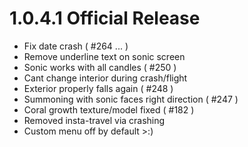 # 1.0.4.1 Official Release
- Fix date crash ( #264 ... )
- Remove underline text on sonic screen
- Sonic works with all candles ( #250 )
- Cant change interior during crash/flight
- Exterior properly falls again ( #248 )
- Summoning with sonic faces right direction ( #247 )
- Coral growth texture/model fixed ( #182 )
- Removed insta-travel via crashing
- Custom menu off by default >:)